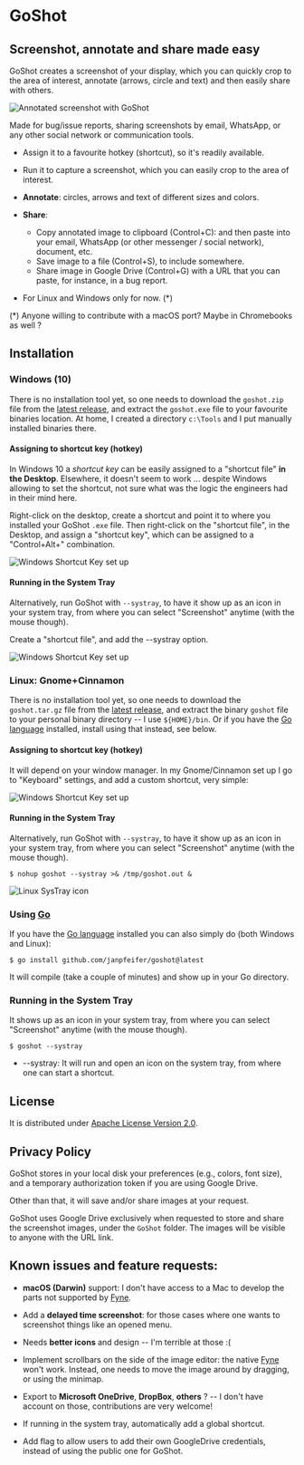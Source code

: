 # GoShot

## Screenshot, annotate and share made easy

GoShot creates a screenshot of your display, which you can quickly
crop to the area of interest, annotate (arrows, circle and text) and
then easily share with others. 

<img src="docs/example1.png" alt="Annotated screenshot with GoShot"/>

Made for bug/issue reports, sharing screenshots by email, WhatsApp, or any other social network or 
communication tools.  

* Assign it to a favourite hotkey (shortcut), so it's readily available.

* Run it to capture a screenshot, which you can easily crop to the area of interest.

* **Annotate**: circles, arrows and text of different sizes and colors.

* **Share**:
   * Copy annotated image to clipboard (Control+C): and then paste into your email, WhatsApp (or other messenger / 
     social network), document, etc.
   * Save image to a file (Control+S), to include somewhere.
   * Share image in Google Drive (Control+G) with a URL that you can paste, for instance, in a bug report.

* For Linux and Windows only for now. (*)

(*) Anyone willing to contribute with a macOS port? Maybe in Chromebooks as well ?

## Installation

### Windows (10)

There is no installation tool yet, so one needs to download the `goshot.zip` file from
the [latest release](https://github.com/janpfeifer/goshot/releases), and 
extract the `goshot.exe` file to your favourite binaries location. At home, I created a 
directory `c:\Tools` and I put manually installed binaries there.

#### Assigning to shortcut key (hotkey)

In Windows 10 a *shortcut key* can be easily assigned to a "shortcut file" **in the Desktop**. 
Elsewhere, it doesn't seem to work ... despite Windows allowing to set the shortcut, not sure what 
was the logic the engineers had in their mind here.

Right-click on the desktop, create a shortcut and point it to where you installed your GoShot `.exe`
file. Then right-click on the "shortcut file", in the Desktop, and assign a "shortcut key", which can
be assigned to a "Control+Alt+<some key>" combination.

<img src="docs/win_shortcut_1.png" alt="Windows Shortcut Key set up"/>

#### Running in the System Tray

Alternatively, run GoShot with `--systray`, to have it show up as an icon in your system tray, 
from where you can select "Screenshot" anytime (with the mouse though). 

Create a "shortcut file", and add the --systray option.

<img src="docs/win_shortcut_2.png" alt="Windows Shortcut Key set up"/>

### Linux: Gnome+Cinnamon

There is no installation tool yet, so one needs to download the `goshot.tar.gz` file from
the [latest release](https://github.com/janpfeifer/goshot/releases), and extract the binary
`goshot` file to your personal binary directory -- I use `${HOME}/bin`. Or if you have the 
[Go language](https://golang.org) installed, install using that instead, see below.

#### Assigning to shortcut key (hotkey)

It will depend on your window manager. In my Gnome/Cinnamon set up I go to "Keyboard" settings, and add
a custom shortcut, very simple:

<img src="docs/linux_keyboard_settings.png" alt="Windows Shortcut Key set up"/>

#### Running in the System Tray

Alternatively, run GoShot with `--systray`, to have it show up as an icon in your system tray,
from where you can select "Screenshot" anytime (with the mouse though).

```shell
$ nohup goshot --systray >& /tmp/goshot.out &
```

<img src="docs/linux_systray.png" alt="Linux SysTray icon"/>


### Using [Go](https://golang.org) 

If you have the [Go language](https://golang.org) installed you can also simply do (both Windows and Linux):

```shell
$ go install github.com/janpfeifer/goshot@latest
```

It will compile (take a couple of minutes) and show up in your Go directory.

### Running in the System Tray

It shows up as an icon in your system tray, from where you can select "Screenshot" anytime (with the mouse though).

```shell
$ goshot --systray
```
* --systray: It will run and open an icon on the system tray, from where one can start a shortcut.

## License

It is distributed under [Apache License Version 2.0](LICENSE).

## Privacy Policy

GoShot stores in your local disk your preferences (e.g., colors, font size), and a temporary authorization token if you are 
using Google Drive.

Other than that, it will save and/or share images at your request.

GoShot uses Google Drive exclusively when requested to store and share the screenshot images, under the `GoShot` folder. 
The images will be visible to anyone with the URL link.

## Known issues and feature requests:

* **macOS (Darwin)** support: I don't have access to a Mac to develop the parts not supported by [Fyne](https://github.com/fyne-io/fyne).

* Add a **delayed time screenshot**: for those cases where one wants to screenshot things like an opened menu.

* Needs **better icons** and design -- I'm terrible at those :(

* Implement scrollbars on the side of the image editor: the native [Fyne](https://github.com/fyne-io/fyne) won't work. 
  Instead, one needs to move the image around by dragging, or using the minimap.
  
* Export to **Microsoft OneDrive**, **DropBox**, **others** ? -- I don't have account on those, contributions are very welcome!

* If running in the system tray, automatically add a global shortcut.

* Add flag to allow users to add their own GoogleDrive credentials, instead of using the public one for GoShot.